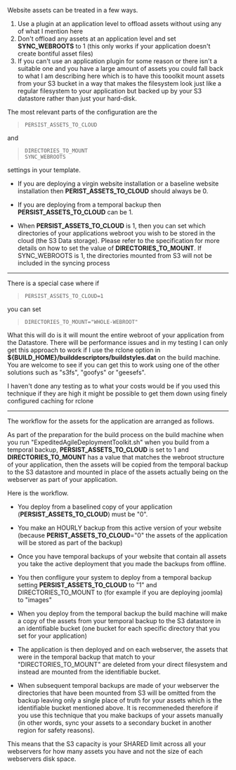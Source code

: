 Website assets can be treated in a few ways.

1. Use a plugin at an application level to offload assets without using any of what I mention here
2. Don't offload any assets at an application level and set **SYNC_WEBROOTS** to 1 (this only works if your application doesn't create bontiful asset files)
3. If you can't use an application plugin for some reason or there isn't a suitable one and you have a large amount of assets you could fall back to what I am describing here which is to have this tooolkit mount assets from your S3 bucket in a way that makes the filesystem look just like a regular filesystem to your application but backed up by your S3 datastore rather than just your hard-disk. 

The most relevant parts of the configuration are the 

>     PERSIST_ASSETS_TO_CLOUD

and 

>     DIRECTORIES_TO_MOUNT
>     SYNC_WEBROOTS

settings in your template.

- If you are deploying a virgin website installation or a baseline website installation then **PERIST_ASSETS_TO_CLOUD** should always be 0.

- If you are deploying from a temporal backup then **PERSIST_ASSETS_TO_CLOUD** can be 1.

- When **PERSIST_ASSETS_TO_CLOUD** is 1, then you can set which directories of your applications webroot you wish to be stored in the cloud (the S3 Data storage). Please refer to the specification for more details on how to set the value of **DIRECTORIES_TO_MOUNT**. If SYNC_WEBROOTS is 1, the directories mounted from S3 will not be included in the syncing process

--------
There is a special case where if 

>     PERSIST_ASSETS_TO_CLOUD=1

you can set 

>     DIRECTORIES_TO_MOUNT="WHOLE-WEBROOT"

What this will do is it will mount the entire webroot of your application from the Datastore. There will be performance issues and in my testing I can only get this approach to work if I use the rclone option in **${BUILD_HOME}/builddescriptors/buildstyles.dat** on the build  machine. You are welcome to see if you can get this to work using one of the other solutions such as "s3fs", "goofys" or "geesefs".

I haven't done any testing as to what your costs would be if you used this technique if they are high it might be possible to get them down using finely configured caching for rclone

--------

The workflow for the assets for the application are arranged as follows. 

As part of the preparation for the build process on the build machine when you run "ExpeditedAgileDeploymentToolkit.sh" when you build from a temporal backup, **PERSIST_ASSETS_TO_CLOUD** is set to 1 and **DIRECTORIES_TO_MOUNT** has a value that matches the webroot structure of your application, then the assets will be copied from the temporal backup to the S3 datastore and mounted in place of the assets actually being on the webserver as part of your application.

Here is the workflow.

- You deploy from a baselined copy of your application (**PERSIST_ASSETS_TO_CLOUD**) must be "0".

- You make an HOURLY backup from this active version of your website (because **PERIST_ASSETS_TO_CLOUD**="0" the assets of the application will be stored as part of the backup)

- Once you have temporal backups of your website that contain all assets you take the active deployment that you made the backups from offline.

- You then confligure your system to deploy from a temporal backup setting **PERSIST_ASSETS_TO_CLOUD** to "1" and DIRECTORIES_TO_MOUNT to (for example if you are deploying joomla) to "images"

- When you deploy from the temporal backup the build machine will make a copy of the assets from your temporal backup to the S3 datastore in an identifiable bucket (one bucket for each specific directory that you set for your application)

- The application is then deployed and on each webserver, the assets that were in the temporal backup that match to your "DIRECTORIES_TO_MOUNT" are deleted from your direct filesystem and instead are mounted from the identifiable bucket.

- When subsequent temporal backups are made of your webserver the directories that have been mounted from S3 will be omitted from the backup leaving only a single place of truth for your assets which is the identifiable bucket mentioned above. It is recommeneded therefore if you use this technique that you make backups of your assets manually (in other words, sync your assets to a secondary bucket in another region for safety reasons).

This means that the S3 capacity is your SHARED limit across all your webservers for how many assets you have and not the size of each webservers disk space.
